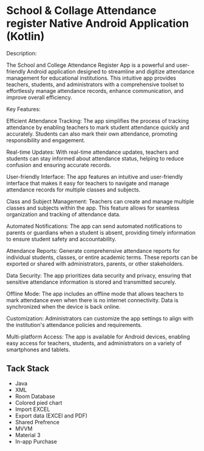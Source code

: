 
# School & Collage Attendance register Native Android Application (Kotlin)


Description:

The School and College Attendance Register App is a powerful and user-friendly Android application designed to streamline and digitize attendance management for educational institutions. This intuitive app provides teachers, students, and administrators with a comprehensive toolset to effortlessly manage attendance records, enhance communication, and improve overall efficiency.

Key Features:

Efficient Attendance Tracking: The app simplifies the process of tracking attendance by enabling teachers to mark student attendance quickly and accurately. Students can also mark their own attendance, promoting responsibility and engagement.

Real-time Updates: With real-time attendance updates, teachers and students can stay informed about attendance status, helping to reduce confusion and ensuring accurate records.

User-friendly Interface: The app features an intuitive and user-friendly interface that makes it easy for teachers to navigate and manage attendance records for multiple classes and subjects.

Class and Subject Management: Teachers can create and manage multiple classes and subjects within the app. This feature allows for seamless organization and tracking of attendance data.

Automated Notifications: The app can send automated notifications to parents or guardians when a student is absent, providing timely information to ensure student safety and accountability.

Attendance Reports: Generate comprehensive attendance reports for individual students, classes, or entire academic terms. These reports can be exported or shared with administrators, parents, or other stakeholders.

Data Security: The app prioritizes data security and privacy, ensuring that sensitive attendance information is stored and transmitted securely.

Offline Mode: The app includes an offline mode that allows teachers to mark attendance even when there is no internet connectivity. Data is synchronized when the device is back online.

Customization: Administrators can customize the app settings to align with the institution's attendance policies and requirements.

Multi-platform Access: The app is available for Android devices, enabling easy access for teachers, students, and administrators on a variety of smartphones and tablets.




## Tack Stack

- Java
- XML
- Room Database
- Colored pied chart
- Import EXCEL
- Export data (EXCEl and PDF)
- Shared Prefrence
- MVVM
- Material 3
- In-app Purchase

